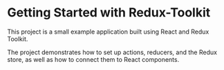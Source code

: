 # Getting Started with Redux-Toolkit

This project is a small example application built using React and Redux Toolkit.

The project demonstrates how to set up actions, reducers, and the Redux store, as well as how to connect them to React components.
